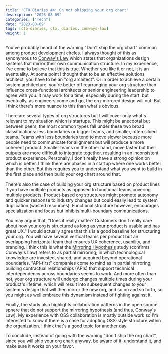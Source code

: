 ```yaml
---
title: "CTO Diaries #4: On not shipping your org chart"
description: "2023-08-09"
categories: ["Tech"]
date: "2023-08-09"
tags: [cto-diaries, cto, diaries, conways-law]
weight: 1
---
```


You've probably heard of the warning "Don't ship the org chart" common among product development circles. I always thought of this as synonymous to [Conway's Law](https://en.wikipedia.org/wiki/Conway%27s_law) which states that organizations design systems that mirror their own communication structure. In my experience, I've come to believe that this is true. Whether you like it or not, it is an eventuality. At some point I thought that to be an effective solutions architect, you have to be an "org architect". Or in order to achieve a certain system architecture, you're better off rearranging your org structure than influence cross-functional architects or senior engineering leadership to agree with you. It may work for a time, especially during the start, but eventually, as engineers come and go, the org-mirrored design will out. But I think there's more nuance to this than what's obvious.

There are several types of org structures but I will cover only what's relevant to my situation which is startups. This might be anecdotal but between peers, the most common types fall under these two broad classifications: less boundaries or bigger teams, and smaller, often siloed teams. Teams with less boundaries tend to move slower because more people need to communicate for alignment but will produce a more coherent product. Smaller teams on the other hand, move faster but their outputs are more difficult to integrate together, resulting in an inconsistent product experience. Personally, I don't really have a strong opinion on which is better. I think there are phases in a startup where one works better than the other. But this requires you to understand what you want to build in the first place and then build your org chart around that.

There's also the case of building your org structure based on product lines if you have multiple products as opposed to functional teams covering multiple products. Product-based org structures might promote autonomy and quicker response to industry changes but could easily lead to system duplication (wasted resources). Functional structure however, encourages specialization and focus but inhibits multi-boundary communications.

You may argue that, "Does it really matter? Customers don't really care about how your org is structured as long as your product is usable and has great UX." I would actually agree that this is a good baseline for structuring your org. You will have several vertical teams per product but an overlapping horizontal team that ensures UX coherence, usability, and branding. I think this is what the [Mirroring Hypothesis](https://www.hbs.edu/ris/Publication%20Files/16-124_7ae90679-0ce6-4d72-9e9d-828872c7af49.pdf) study (confirms Conway's Law) refers to as partial mirroring; in which technological knowledge are invested, shared, and acquired beyond operational boundaries. "API-first" companies come to mind as in partial mirroring, building contractual relationships (APIs) that support technical interdependency across boundaries seems to work. And more often than not, your org structure will undergo changes multiple times during your product's lifetime, which will result into subsequent changes to your system's design that will then mirror the new org, and so on and so forth, so you might as well embrace this dynamism instead of fighting against it.

Finally, the study also highlights collaboration patterns in the open source sphere that do not support the mirroring hypothesis (and thus, Conway's Law). My experience with OSS collaboration is mostly outside work so I'm interested to know if there is a case for adopting OSS-style structure within the organization. I think that's a good topic for another day.

To conclude, instead of going with the warning "don't ship the org chart", since you will ship your org chart anyway, be aware of it, understand it, and make sure it works on your favor.

<br>
